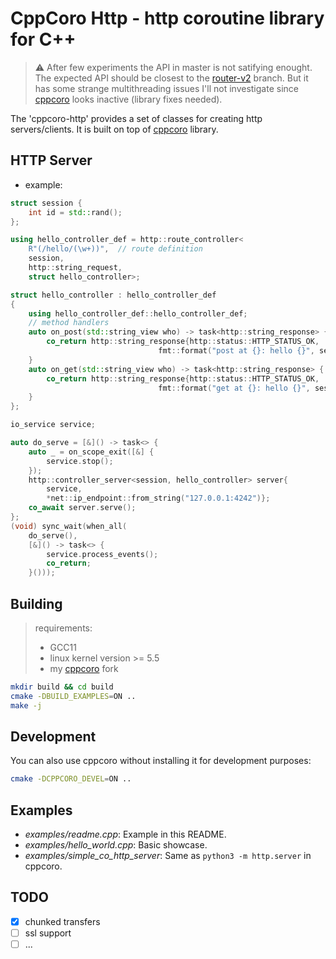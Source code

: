 # CppCoro Http - http coroutine library for C++

> :warning: After few experiments the API in master is not satifying enought.
            The expected API should be closest to the [router-v2](https://github.com/Garcia6l20/cppcoro-http/tree/feature/router-v2) branch.
            But it has some strange multithreading issues I'll not investigate
            since [cppcoro](https://github.com/lewissbaker/cppcoro) looks inactive (library fixes needed).

The 'cppcoro-http' provides a set of classes for creating http servers/clients.
It is built on top of [cppcoro](https://github.com/lewissbaker/cppcoro) library.

## HTTP Server

- example:

```c++
struct session {
    int id = std::rand();
};

using hello_controller_def = http::route_controller<
    R"(/hello/(\w+))",  // route definition
    session,
    http::string_request,
    struct hello_controller>;

struct hello_controller : hello_controller_def
{
    using hello_controller_def::hello_controller_def;
    // method handlers
    auto on_post(std::string_view who) -> task<http::string_response> {
        co_return http::string_response{http::status::HTTP_STATUS_OK,
                                 fmt::format("post at {}: hello {}", session().id, who)};
    }
    auto on_get(std::string_view who) -> task<http::string_response> {
        co_return http::string_response{http::status::HTTP_STATUS_OK,
                                 fmt::format("get at {}: hello {}", session().id, who)};
    }
};

io_service service;

auto do_serve = [&]() -> task<> {
    auto _ = on_scope_exit([&] {
        service.stop();
    });
    http::controller_server<session, hello_controller> server{
        service,
        *net::ip_endpoint::from_string("127.0.0.1:4242")};
    co_await server.serve();
};
(void) sync_wait(when_all(
    do_serve(),
    [&]() -> task<> {
        service.process_events();
        co_return;
    }()));
```

## Building

> requirements:
> - GCC11
> - linux kernel version >= 5.5
> - my [cppcoro](https://github.com/Garcia6l20/cppcoro) fork

```bash
mkdir build && cd build
cmake -DBUILD_EXAMPLES=ON ..
make -j
```

## Development

You can also use cppcoro without installing it for development purposes:

```bash
cmake -DCPPCORO_DEVEL=ON ..
```

## Examples

- *examples/readme.cpp*: Example in this README.
- *examples/hello_world.cpp*: Basic showcase.
- *examples/simple_co_http_server*: Same as `python3 -m http.server` in cppcoro.

## TODO

- [x] chunked transfers
- [ ] ssl support
- [ ] ...
